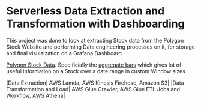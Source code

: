 # Serverless Data Extraction and Transformation with Dashboarding
This project was done to look at extracting Stock data from the Polygon Stock Website and performing Data engineering processes on it, for storage and final visulaization on a Grafana Dashboard.

[Polygon Stock Data](https://polygon.io/). Specificially the [aggregate bars](https://polygon.io/docs/stocks/get_v2_aggs_ticker__stocksticker__range__multiplier___timespan___from___to) which gives lot of useful information on a Stock over a date range in custom Window sizes

|Data Extraction| AWS Lamda, AWS Kinesis Firehose, Amazon S3|
|Data Transformation and Load| AWS Glue Crawler, AWS Glue ETL Jobs and Workflow, AWS Athena|
